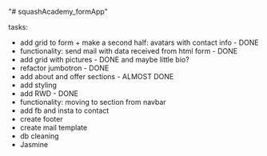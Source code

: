 "# squashAcademy_formApp" 

tasks:

- add grid to form + make a second half: avatars with contact info - DONE
- functionality: send mail with data received from html form - DONE
- add grid with pictures - DONE and maybe little bio?
- refactor jumbotron - DONE
- add about and offer sections - ALMOST DONE
- add styling
- add RWD - DONE
- functionality: moving to section from navbar
- add fb and insta to contact
- create footer
- create mail template
- db cleaning
- Jasmine